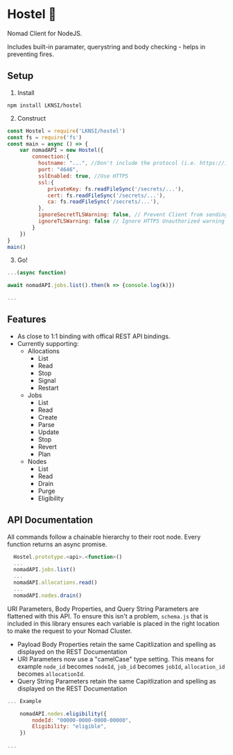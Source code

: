 # Hostel 🏨 
Nomad Client for NodeJS. 

Includes built-in paramater, querystring and body checking - helps in preventing fires.

## Setup

1) Install
```shell
npm install LKNSI/hostel
```

2) Construct
```javascript
const Hostel = require('LKNSI/hostel')
const fs = require('fs')
const main = async () => {
    var nomadAPI = new Hostel({
        connection:{
          hostname: "...", //Don't include the protocol (i.e. https://) here.
          port: "4646",
          sslEnabled: true, //Use HTTPS
          ssl:{
             privateKey: fs.readFileSync('/secrets/...'),
             cert: fs.readFileSync('/secrets/...'),
             ca: fs.readFileSync('/secrets/...'),
          },
          ignoreSecretTLSWarning: false, // Prevent Client from sending SecretID if HTTP is accidently selected. Set to true to ignore.
          ignoreTLSWarning: false // Ignore HTTPS Unauthorized warning by setting to true.
        }
    })
}
main()
```
3) Go!
```javascript
...(async function)

await nomadAPI.jobs.list().then(k => {console.log(k)})

...
```


## Features
* As close to 1:1 binding with offical REST API bindings.
* Currently supporting: 
  * Allocations
    * List
    * Read
    * Stop
    * Signal
    * Restart
  * Jobs
    * List
    * Read
    * Create
    * Parse
    * Update
    * Stop
    * Revert
    * Plan
  * Nodes
    * List
    * Read
    * Drain
    * Purge
    * Eligibility

## API Documentation

All commands follow a chainable hierarchy to their root node. Every function returns an async promise.

```javascript
  Hostel.prototype.<api>.<function>()
  ...
  nomadAPI.jobs.list()
  ...
  nomadAPI.allocations.read()
  ...
  nomadAPI.nodes.drain()

```

URI Parameters, Body Properties, and Query String Parameters are flattened with this API. To ensure this isn't a problem, `schema.js` that is included in this library ensures each variable is placed in the right location to make the request to your Nomad Cluster.

* Payload Body Properties retain the same Capitlization and spelling as displayed on the REST Documentation
* URI Parameters now use a "camelCase" type setting. This means for example `node_id` becomes `nodeId`, `job_id` becomes `jobId`, `allocation_id` becomes `allocationId`.
* Query String Parameters retain the same Capitlization and spelling as displayed on the REST Documentation

```javascript
... Example

    nomadAPI.nodes.eligibility({
        nodeId: "00000-0000-0000-00000",
        Eligibility: "eligible",
    })
    
...

```

